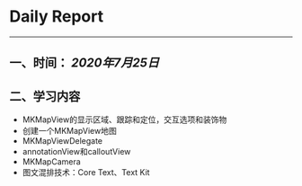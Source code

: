 # Daily Report

--------

## 一、时间： *2020年7月25日*

## 二、学习内容

* MKMapView的显示区域、跟踪和定位，交互选项和装饰物
* 创建一个MKMapView地图
* MKMapViewDelegate
* annotationView和calloutView
* MKMapCamera
* 图文混排技术：Core Text、Text Kit
